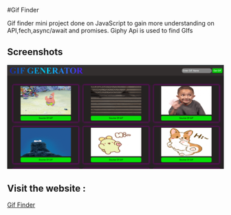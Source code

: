 #Gif Finder

Gif finder mini project done on JavaScript to gain more understanding on API,fech,async/await and promises.
Giphy Api is used to find GIfs 

## Screenshots

![App Screenshot](screenshot.png)

## Visit the website :
[Gif Finder](https://stunning-beijinho-499329.netlify.app/)
